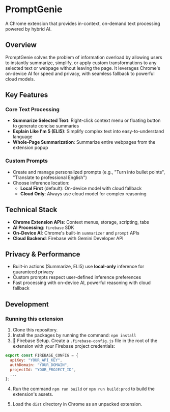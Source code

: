 # PromptGenie

A Chrome extension that provides in-context, on-demand text processing powered by hybrid AI.

## Overview

PromptGenie solves the problem of information overload by allowing users to instantly summarize, simplify, or apply custom transformations to any selected text or webpage without leaving the page. It leverages Chrome's on-device AI for speed and privacy, with seamless fallback to powerful cloud models.

## Key Features

### Core Text Processing

- **Summarize Selected Text**: Right-click context menu or floating button to generate concise summaries
- **Explain Like I'm 5 (ELI5)**: Simplify complex text into easy-to-understand language
- **Whole-Page Summarization**: Summarize entire webpages from the extension popup

### Custom Prompts

- Create and manage personalized prompts (e.g., "Turn into bullet points", "Translate to professional English")
- Choose inference location:
  - **Local First** (default): On-device model with cloud fallback
  - **Cloud Only**: Always use cloud model for complex reasoning

## Technical Stack

- **Chrome Extension APIs**: Context menus, storage, scripting, tabs
- **AI Processing**: `firebase` SDK
- **On-Device AI**: Chrome's built-in `summarizer` and `prompt` APIs
- **Cloud Backend**: Firebase with Gemini Developer API

## Privacy & Performance

- Built-in actions (Summarize, ELI5) use **local-only** inference for guaranteed privacy
- Custom prompts respect user-defined inference preferences
- Fast processing with on-device AI, powerful reasoning with cloud fallback

## Development

### Running this extension

1. Clone this repository.
2. Install the packages by running the command: `npm install`
3. 🔧 Firebase Setup. Create a `.firebase-config.js` file in the root of the extension with your Firebase project credentials:

```js
export const FIREBASE_CONFIG = {
  apiKey: "YOUR_API_KEY",
  authDomain: "YOUR_DOMAIN",
  projectId: "YOUR_PROJECT_ID",
  ...
};

```

4. Run the command `npm run build` or `npm run build:prod` to build the extension's assets.

5. Load the `dist` directory in Chrome as an unpacked extension.
